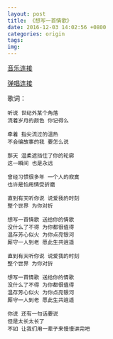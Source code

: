 ```yaml
---
layout: post
title: 《想写一首情歌》 
date: 2016-12-03 14:02:56 +0800
categories: origin
tags:  
img: 
---
```


[音乐连接](https://www.hooktheory.com/hookpad/app/id/313303)

[弹唱连接](http://node.kg.qq.com/play?s=s8NzbNsDcW-ChsJu&g_f=personal)

歌词：

```
听说 世纪外某个角落 
流着岁月的颜色 你记得么

牵着 指尖流过的温热
不会编故事的我 要怎么说

那天 温柔遮挡住了你的轮廓
这一瞬间 也是永远

曾经习惯很多年 一个人的寂寞 
也许是怕用情受折磨

直到有天听你说 说爱我的时刻
整个世界 为你对折  

想写一首情歌 送给你的情歌 
没什么了不得 为你都很值得
温存芳心似火 为你点亮银河             
厮守一人到老 愿此生共逍遥 

直到有天听你说 说爱我的时刻
整个世界 为你对折

想写一首情歌 送给你的情歌 
没什么了不得 为你都很值得
温存芳心似火 为你点亮银河             
厮守一人到老 愿此生共逍遥

你说 还有一句话要说
但是太长太长了
不如 让我们用一辈子来慢慢讲完吧
```

